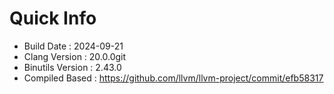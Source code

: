 # Quick Info
* Build Date : 2024-09-21
* Clang Version : 20.0.0git
* Binutils Version : 2.43.0
* Compiled Based : https://github.com/llvm/llvm-project/commit/efb58317

